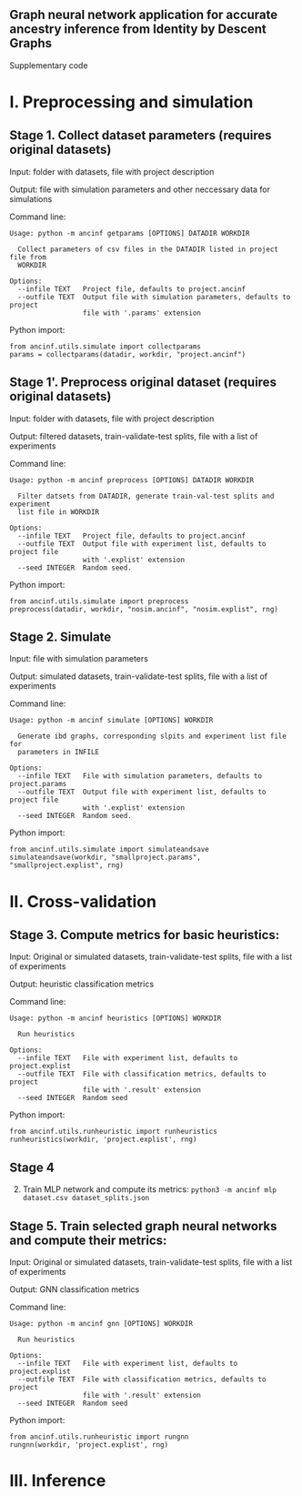 ## Graph neural network application for accurate ancestry inference from Identity by Descent Graphs

Supplementary code 

# I. Preprocessing and simulation

## Stage 1. Collect dataset parameters (requires original datasets)
Input: folder with datasets, file with project description

Output: file with simulation parameters and other neccessary data for simulations

Command line:
```
Usage: python -m ancinf getparams [OPTIONS] DATADIR WORKDIR

  Collect parameters of csv files in the DATADIR listed in project file from
  WORKDIR

Options:
  --infile TEXT   Project file, defaults to project.ancinf
  --outfile TEXT  Output file with simulation parameters, defaults to project
                  file with '.params' extension
```

Python import: 
```
from ancinf.utils.simulate import collectparams
params = collectparams(datadir, workdir, "project.ancinf")
```


## Stage 1'. Preprocess original dataset (requires original datasets)
Input: folder with datasets, file with project description

Output: filtered datasets, train-validate-test splits, file with a list of experiments

Command line:
```
Usage: python -m ancinf preprocess [OPTIONS] DATADIR WORKDIR

  Filter datsets from DATADIR, generate train-val-test splits and experiment
  list file in WORKDIR

Options:
  --infile TEXT   Project file, defaults to project.ancinf
  --outfile TEXT  Output file with experiment list, defaults to project file
                  with '.explist' extension
  --seed INTEGER  Random seed.
```

Python import: 
```
from ancinf.utils.simulate import preprocess
preprocess(datadir, workdir, "nosim.ancinf", "nosim.explist", rng)
```


## Stage 2. Simulate 
Input: file with simulation parameters

Output: simulated datasets, train-validate-test splits, file with a list of experiments

Command line:
```
Usage: python -m ancinf simulate [OPTIONS] WORKDIR

  Generate ibd graphs, corresponding slpits and experiment list file for
  parameters in INFILE

Options:
  --infile TEXT   File with simulation parameters, defaults to project.params
  --outfile TEXT  Output file with experiment list, defaults to project file
                  with '.explist' extension
  --seed INTEGER  Random seed.

```

Python import: 
```
from ancinf.utils.simulate import simulateandsave
simulateandsave(workdir, "smallproject.params", "smallproject.explist", rng)
```


# II. Cross-validation 

## Stage 3. Compute metrics for basic heuristics: 
Input: Original or simulated datasets, train-validate-test splits, file with a list of experiments

Output: heuristic classification metrics

Command line:
```
Usage: python -m ancinf heuristics [OPTIONS] WORKDIR

  Run heuristics

Options:
  --infile TEXT   File with experiment list, defaults to project.explist
  --outfile TEXT  File with classification metrics, defaults to project 
                  file with '.result' extension
  --seed INTEGER  Random seed
```

Python import: 
```
from ancinf.utils.runheuristic import runheuristics
runheuristics(workdir, 'project.explist', rng)
```


## Stage 4 
2. Train MLP network and compute its metrics: `python3 -m ancinf mlp dataset.csv dataset_splits.json`

## Stage 5. Train selected graph neural networks and compute their metrics: 

Input: Original or simulated datasets, train-validate-test splits, file with a list of experiments

Output: GNN classification metrics

Command line:
```
Usage: python -m ancinf gnn [OPTIONS] WORKDIR

  Run heuristics

Options:
  --infile TEXT   File with experiment list, defaults to project.explist
  --outfile TEXT  File with classification metrics, defaults to project 
                  file with '.result' extension
  --seed INTEGER  Random seed
```

Python import: 
```
from ancinf.utils.runheuristic import rungnn
rungnn(workdir, 'project.explist', rng)
```




# III. Inference 
